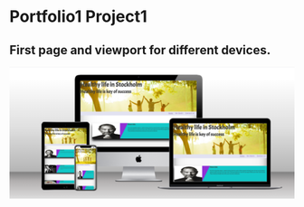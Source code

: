 # Portfolio1 Project1

## First page and viewport for different devices.

![alt text](assets/images/Screenshot-of-website.png)